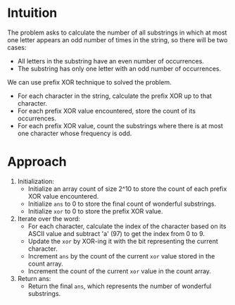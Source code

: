 # Intuition

The problem asks to calculate the number of all substrings in which at most one letter appears an odd number of times in the string, so there will be two cases:

- All letters in the substring have an even number of occurrences.
- The substring has only one letter with an odd number of occurrences.

We can use prefix XOR technique to solved the problem.

- For each character in the string, calculate the prefix XOR up to that character.
- For each prefix XOR value encountered, store the count of its occurrences.
- For each prefix XOR value, count the substrings where there is at most one character whose frequency is odd.

# Approach

1. Initialization:
   - Initialize an array count of size 2^10 to store the count of each prefix XOR value encountered.
   - Initialize `ans` to 0 to store the final count of wonderful substrings.
   - Initialize `xor` to 0 to store the prefix XOR value.
2. Iterate over the word:
   - For each character, calculate the index of the character based on its ASCII value and subtract 'a' (97) to get the index from 0 to 9.
   - Update the `xor` by XOR-ing it with the bit representing the current character.
   - Increment `ans` by the count of the current `xor` value stored in the count array.
   - Increment the count of the current `xor` value in the count array.
3. Return ans:
   - Return the final `ans`, which represents the number of wonderful substrings.
